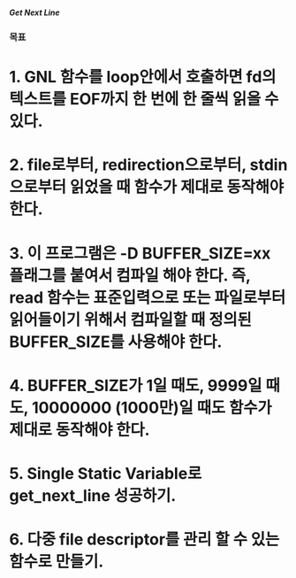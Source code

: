 ##### Get Next Line

### 목표

# 1. GNL 함수를 loop안에서 호출하면 fd의 텍스트를 EOF까지 한 번에 한 줄씩 읽을 수 있다.
# 2. file로부터, redirection으로부터, stdin으로부터 읽었을 때 함수가 제대로 동작해야 한다.
# 3. 이 프로그램은 -D BUFFER_SIZE=xx 플래그를 붙여서 컴파일 해야 한다. 즉, read 함수는 표준입력으로 또는 파일로부터 읽어들이기 위해서 컴파일할 때 정의된 BUFFER_SIZE를 사용해야 한다.
# 4. BUFFER_SIZE가 1일 때도, 9999일 때도, 10000000 (1000만)일 때도 함수가 제대로 동작해야 한다.
# 5. Single Static Variable로 get_next_line 성공하기.
# 6. 다중 file descriptor를 관리 할 수 있는 함수로 만들기.

